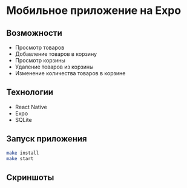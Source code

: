 # Мобильное приложение на Expo

## Возможности
- Просмотр товаров
- Добавление товаров в корзину
- Просмотр корзины
- Удаление товаров из корзины
- Изменение количества товаров в корзине

## Технологии
- React Native
- Expo
- SQLite

## Запуск приложения

```bash
make install
make start
```

## Скриншоты
